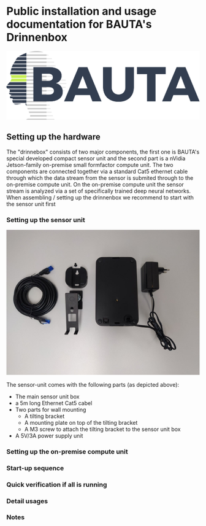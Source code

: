 # Public installation and usage documentation for BAUTA's Drinnenbox
<p align="center"><img width=1127 src="assets/bauta_logo_transparent.png" /></p>

## Setting up the hardware

The "drinnebox" consists of two major components, the first one is BAUTA's special developed compact sensor unit and the second part is a nVidia Jetson-family on-premise small formfactor compute unit. The two components are connected together via a standard Cat5 ethernet cable through which the data stream from the sensor is submited through to the on-premise compute unit. On the on-premise compute unit the sensor stream is analyzed via a set of specifically trained deep neural networks.
When assembling / setting up the drinnenbox we recommend to start with the sensor unit first

### Setting up the sensor unit

<p align="center"><img width=1600 src="assets/drinnenbox_sensor_parts.jpg" /></p>
The sensor-unit comes with the following parts (as depicted above):
 
 * The main sensor unit box
 * a 5m long Ethernet Cat5 cabel
 * Two parts for wall mounting
   * A tilting bracket
   * A mounting plate on top of the tilting bracket
   * A M3 screw to attach the tilting bracket to the sensor unit box
 * A 5V/3A power supply unit


### Setting up the on-premise compute unit

### Start-up sequence

### Quick verification if all is running

### Detail usages

### Notes
